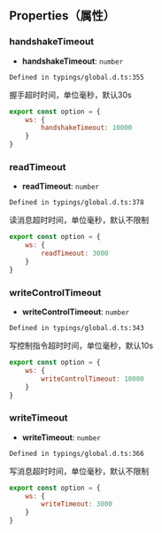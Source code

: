 ## Properties（属性）
[](id:handshakeTimeout)
### handshakeTimeout
- **handshakeTimeout**: `number`

```
Defined in typings/global.d.ts:355
```
握手超时时间，单位毫秒，默认30s
```js
export const option = {
    ws: {
        handshakeTimeout: 10000
    }
}
```

[](id:readTimeout)
### readTimeout
- **readTimeout**: `number`

```
Defined in typings/global.d.ts:378
```
读消息超时时间，单位毫秒，默认不限制
```js
export const option = {
    ws: {
        readTimeout: 3000
    }
}
```

[](id:writeControlTimeout)
### writeControlTimeout
- **writeControlTimeout**: `number`

```
Defined in typings/global.d.ts:343
```
写控制指令超时时间，单位毫秒，默认10s
```js
export const option = {
    ws: {
        writeControlTimeout: 10000
    }
}
```

[](id:writeTimeout)
### writeTimeout
- **writeTimeout**: `number`

```
Defined in typings/global.d.ts:366
```
写消息超时时间，单位毫秒，默认不限制
```js
export const option = {
    ws: {
        writeTimeout: 3000
    }
}
```
